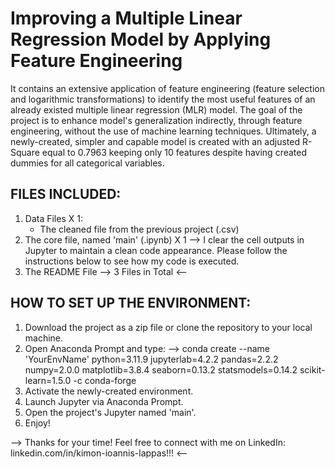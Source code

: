 # Improving a Multiple Linear Regression Model by Applying Feature Engineering
It contains an extensive application of feature engineering (feature selection and logarithmic transformations) to identify the most useful features of an already existed multiple linear regression (MLR) model. The goal of the project is to enhance model's generalization indirectly, through feature engineering, without the use of machine learning techniques. Ultimately, a newly-created, simpler and capable model is created with an adjusted R-Square equal to 0.7963 keeping only 10 features despite having created dummies for all categorical variables.

## FILES INCLUDED:
1. Data Files X 1:
   * The cleaned file from the previous project (.csv)
2. The core file, named 'main' (.ipynb) X 1
--> I clear the cell outputs in Jupyter to maintain a clean code appearance. Please follow the instructions below to see how my code is executed.
3. The README File
--> 3 Files in Total <--

## HOW TO SET UP THE ENVIRONMENT:
1. Download the project as a zip file or clone the repository to your local machine.
2. Open Anaconda Prompt and type:
--> conda create --name 'YourEnvName' python=3.11.9 jupyterlab=4.2.2 pandas=2.2.2 numpy=2.0.0 matplotlib=3.8.4 seaborn=0.13.2 statsmodels=0.14.2 scikit-learn=1.5.0 -c conda-forge
3. Activate the newly-created environment.
4. Launch Jupyter via Anaconda Prompt.
5. Open the project's Jupyter named 'main'.
6. Enjoy!
   
--> Thanks for your time! Feel free to connect with me on LinkedIn: linkedin.com/in/kimon-ioannis-lappas!!! <--
